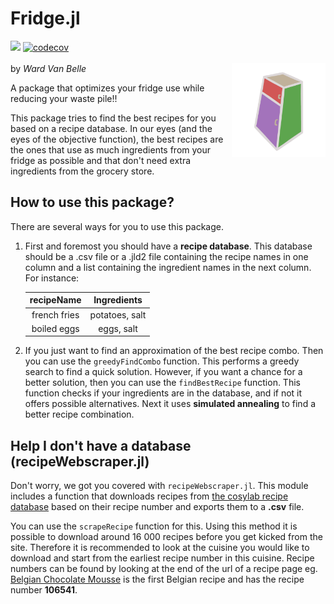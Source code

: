 
# Fridge.jl
[![](https://img.shields.io/badge/docs-dev-blue)](https://wardvanbelle.github.io/Fridge.jl/dev) [![codecov](https://codecov.io/gh/wardvanbelle/Fridge.jl/branch/master/graph/badge.svg?token=GJ8JXBG5M1)](https://codecov.io/gh/wardvanbelle/Fridge.jl)\
\
<img align="right" width="150" height="150" src="FridgeLogo.png">
by <i>Ward Van Belle</i>

A package that optimizes your fridge use while reducing your waste pile!!

This package tries to find the best recipes for you based on a recipe database. In our eyes (and the eyes of the objective function), the best recipes are the ones that use as much ingredients from your fridge as possible and that don't need extra ingredients from the grocery store.

## How to use this package?
There are several ways for you to use this package. 

1. First and foremost you should have a **recipe database**. This database should be a .csv file or a .jld2 file containing the recipe names in one column and a list containing the ingredient names in the next column. For instance:

    | recipeName | Ingredients |
    |:----------:|:-----------:|
    | french fries| potatoes, salt|
    | boiled eggs | eggs, salt|

2. If you just want to find an approximation of the best recipe combo. Then you can use the `greedyFindCombo` function. This performs a greedy search to find a quick solution. However, if you want a chance for a better solution, then you can use the `findBestRecipe` function. This function checks if your ingredients are in the database, and if not it offers possible alternatives. Next it uses **simulated annealing** to find a better recipe combination.

## Help I don't have a database (recipeWebscraper.jl)

Don't worry, we got you covered with `recipeWebscraper.jl`. This module includes a function that downloads recipes from [the cosylab recipe database](https://cosylab.iiitd.edu.in/recipedb/) based on their recipe number and exports them to a **.csv** file. 

You can use the `scrapeRecipe` function for this. Using this method it is possible to download around 16 000 recipes before you get kicked from the site. Therefore it is recommended to look at the cuisine you would like to download and start from the earliest recipe number in this cuisine. Recipe numbers can be found by looking at the end of the url of a recipe page eg. [Belgian Chocolate Mousse](https://cosylab.iiitd.edu.in/recipedb/search_recipeInfo/106541) is the first Belgian recipe and has the recipe number **106541**.


